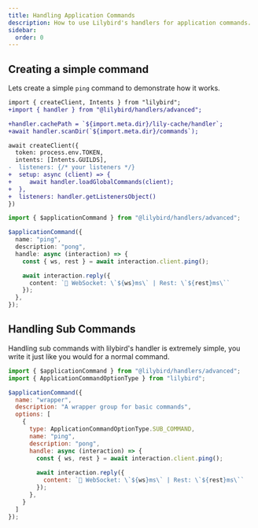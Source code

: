 ```yaml
---
title: Handling Application Commands
description: How to use Lilybird's handlers for application commands.
sidebar:
  order: 0
---
```


## Creating a simple command

Lets create a simple `ping` command to demonstrate how it works.

```diff lang="ts" title="index.ts"
import { createClient, Intents } from "lilybird";
+import { handler } from "@lilybird/handlers/advanced";

+handler.cachePath = `${import.meta.dir}/lily-cache/handler`;
+await handler.scanDir(`${import.meta.dir}/commands`);

await createClient({
  token: process.env.TOKEN,
  intents: [Intents.GUILDS],
-  listeners: {/* your listeners */}
+  setup: async (client) => {
+     await handler.loadGlobalCommands(client);
+  },
+  listeners: handler.getListenersObject()
})
```

```ts title="commands/ping.ts" showLineNumbers
import { $applicationCommand } from "@lilybird/handlers/advanced";

$applicationCommand({
  name: "ping",
  description: "pong",
  handle: async (interaction) => {
    const { ws, rest } = await interaction.client.ping();

    await interaction.reply({
      content: `🏓 WebSocket: \`${ws}ms\` | Rest: \`${rest}ms\``
    });
  },
});
```

## Handling Sub Commands

Handling sub commands with lilybird's handler is extremely simple, you write it just like you would for a normal command.

```js showLineNumbers
import { $applicationCommand } from "@lilybird/handlers/advanced";
import { ApplicationCommandOptionType } from "lilybird";

$applicationCommand({
  name: "wrapper",
  description: "A wrapper group for basic commands",
  options: [
    {
      type: ApplicationCommandOptionType.SUB_COMMAND,
      name: "ping",
      description: "pong",
      handle: async (interaction) => {
        const { ws, rest } = await interaction.client.ping();
    
        await interaction.reply({
          content: `🏓 WebSocket: \`${ws}ms\` | Rest: \`${rest}ms\``
        });
      },
    }
  ]
});
```